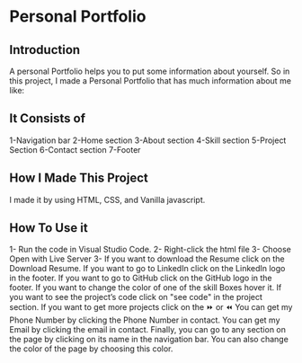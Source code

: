 # Personal Portfolio
## Introduction
A personal Portfolio helps you to put some information about yourself. So in this project, I made a Personal Portfolio that has much information about me like:
## It Consists of 
1-Navigation bar
2-Home section
3-About section
4-Skill section
5-Project Section
6-Contact section
7-Footer
## How I Made This Project
I made it by using HTML, CSS, and Vanilla javascript.
## How To Use it
1- Run the code in Visual Studio Code.
2- Right-click the html file
3- Choose Open with Live Server
3-
If you want to download the Resume click on the Download Resume.
If you want to go to LinkedIn click on the LinkedIn logo in the footer.
If you want to go to GitHub click on the GitHub logo in the footer.
If you want to change the color of one of the skill Boxes hover it.
If you want to see the project’s code click on "see code" in the project section.
If you want to get more projects click on the ⏩ or ⏪ 
You can get my Phone Number by clicking the  Phone Number in contact.
You can get my Email by clicking the email in contact.
Finally, you can go to any section on the page by clicking on its name in the navigation bar.
You can also change the color of the page by choosing this color.

